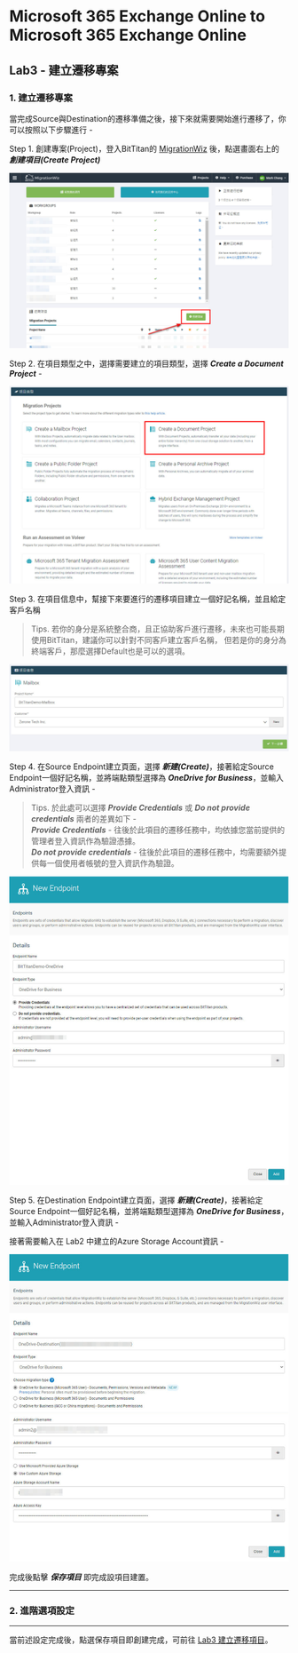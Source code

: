 # Microsoft 365 Exchange Online to Microsoft 365 Exchange Online

## Lab3 - 建立遷移專案

### 1. 建立遷移專案

當完成Source與Destination的遷移準備之後，接下來就需要開始進行遷移了，你可以按照以下步驟進行 - 

Step 1. 創建專案(Project)，登入BitTitan的 [MigrationWiz](https://migrationwiz.bittitan.com/app/) 後，點選畫面右上的 ***創建項目(Create Project)***

![GITHUB](https://github.com/MarkChang-Core/BitTitan/blob/main/Microsoft%20365%20Exchange%20Online%20to%20Microsoft%20365%20Exchange%20Online/Image/image2-1.jpg)<br>

Step 2. 在項目類型之中，選擇需要建立的項目類型，選擇 ***Create a Document Project*** -

![GITHUB](https://github.com/MarkChang-Core/BitTitan/blob/main/OneDriveToOneDrive/image/image-onedrive3-1.jpg)<br>

Step 3. 在項目信息中，幫接下來要進行的遷移項目建立一個好記名稱，並且給定客戶名稱

> Tips. 若你的身分是系統整合商，且正協助客戶進行遷移，未來也可能長期使用BitTitan，建議你可以針對不同客戶建立客戶名稱，
但若是你的身分為終端客戶，那麼選擇Default也是可以的選項。 

![GITHUB](https://github.com/MarkChang-Core/BitTitan/blob/main/Microsoft%20365%20Exchange%20Online%20to%20Microsoft%20365%20Exchange%20Online/Image/image2-3.jpg)<br>

Step 4. 在Source Endpoint建立頁面，選擇 ***新建(Create)***，接著給定Source Endpoint一個好記名稱，並將端點類型選擇為 ***OneDrive for Business***，並輸入Administrator登入資訊 -

> Tips. 於此處可以選擇 ***Provide Credentials*** 或 ***Do not provide credentials*** 兩者的差異如下 - <br>
> ***Provide Credentials*** - 往後於此項目的遷移任務中，均依據您當前提供的管理者登入資訊作為驗證憑據。<br>
> ***Do not provide credentials*** - 往後於此項目的遷移任務中，均需要額外提供每一個使用者帳號的登入資訊作為驗證。<br>

![GITHUB](https://github.com/MarkChang-Core/BitTitan/blob/main/OneDriveToOneDrive/image/image-onedrive3-2.jpg)<br>

Step 5. 在Destination Endpoint建立頁面，選擇 ***新建(Create)***，接著給定Source Endpoint一個好記名稱，並將端點類型選擇為 ***OneDrive for Business***，並輸入Administrator登入資訊 -

接著需要輸入在 Lab2 中建立的Azure Storage Account資訊 -

![GITHUB](https://github.com/MarkChang-Core/BitTitan/blob/main/OneDriveToOneDrive/image/image-onedrive3-3.jpg)<br>

完成後點擊 ***保存項目*** 即完成設項目建置。

---

###  2. 進階選項設定


---

當前述設定完成後，點選保存項目即創建完成，可前往 [Lab3 建立遷移項目](https://github.com/MarkChang-Core/BitTitan/blob/main/Microsoft%20365%20Exchange%20Online%20to%20Microsoft%20365%20Exchange%20Online/Lab3.md)。
